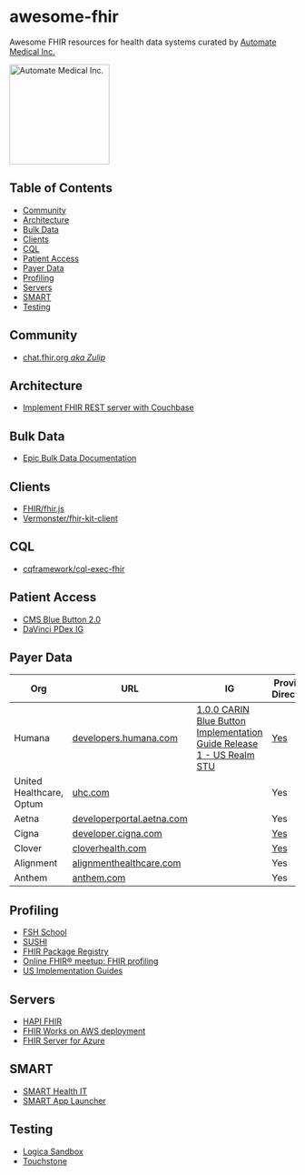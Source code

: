 # awesome-fhir

Awesome FHIR resources for health data systems curated by [Automate Medical Inc.](https://www.automatemedical.com/)

<img width="176" alt="Automate Medical Inc." src="https://user-images.githubusercontent.com/704789/123880097-31e0ac80-d8ff-11eb-996b-1b852b187e6a.png">

## Table of Contents
* [Community](#community)
* [Architecture](#architecture)
* [Bulk Data](#bulk-data)
* [Clients](#clients)
* [CQL](#cql)
* [Patient Access](#patient-access)
* [Payer Data](#payer-data)
* [Profiling](#profiling)
* [Servers](#servers)
* [SMART](#smart)
* [Testing](#testing)

## Community
* [chat.fhir.org *aka Zulip*](https://chat.fhir.org/)

## Architecture
* [Implement FHIR REST server with Couchbase](https://blog.couchbase.com/implement-fhir-rest-server-with-couchbase/)

## Bulk Data
* [Epic Bulk Data Documentation](https://fhir.epic.com/Documentation?docId=fhir_bulk_data)

## Clients
* [FHIR/fhir.js](https://github.com/FHIR/fhir.js/)
* [Vermonster/fhir-kit-client](https://github.com/Vermonster/fhir-kit-client)

## CQL 
* [cqframework/cql-exec-fhir](https://github.com/cqframework/cql-exec-fhir)

## Patient Access
* [CMS Blue Button 2.0](https://bluebutton.cms.gov/)
* [DaVinci PDex IG](http://hl7.org/fhir/us/davinci-pdex/index.html)

## Payer Data
| Org | URL | IG | Provider Directory | Formulary | 
|-----|-----|----|--------------------|-----------|
| Humana | [developers.humana.com](https://developers.humana.com) | [1.0.0 CARIN Blue Button Implementation Guide Release 1 - US Realm STU](http://hl7.org/fhir/us/carin-bb/STU1/) | [Yes](https://developers.humana.com/apis/provider-directory-api/doc) | [Yes](https://formulary.fhir.server/fhir/R4) |
  | United Healthcare, Optum | [uhc.com](https://www.uhc.com/legal/interoperability-apis) | | Yes
| Aetna | [developerportal.aetna.com](https://developerportal.aetna.com/aetna/gettingstarted) | | Yes
| Cigna | [developer.cigna.com](https://developer.cigna.com/documentation) | | [Yes](https://developer.cigna.com/documentation#Provider-Directory-Overview) | 
| Clover | [cloverhealth.com](https://www.cloverhealth.com/en/developers) | | [Yes](https://data-api.cloverhealth.com/providerdirectory/console/#docs) | Yes
| Alignment | [alignmenthealthcare.com](https://www.alignmenthealthcare.com/api) | | Yes
| Anthem | [anthem.com](https://www.anthem.com/microsites/dev-pgm/tnc.html) | | Yes

## Profiling
* [FSH School](https://fshschool.org/)
* [SUSHI](https://github.com/FHIR/sushi)
* [FHIR Package Registry](https://registry.fhir.org/)
* [Online FHIR® meetup: FHIR profiling](https://www.youtube.com/watch?v=3ZZ76Dobjto)
* [US Implementation Guides](http://hl7.org/fhir/us/)

## Servers
* [HAPI FHIR](https://hapifhir.io/)
* [FHIR Works on AWS deployment
](https://github.com/awslabs/fhir-works-on-aws-deployment)
* [FHIR Server for Azure](https://github.com/microsoft/fhir-server)

## SMART
* [SMART Health IT](https://smarthealthit.org/)
* [SMART App Launcher](https://launch.smarthealthit.org/)

## Testing
* [Logica Sandbox](https://github.com/logicahealth/sandbox-community-edition)
* [Touchstone](https://touchstone.aegis.net/touchstone/)

